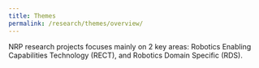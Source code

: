 ```yaml
---
title: Themes
permalink: /research/themes/overview/
---
```

NRP research projects focuses mainly on 2 key areas: Robotics Enabling Capabilities Technology (RECT), and Robotics Domain Specific (RDS).